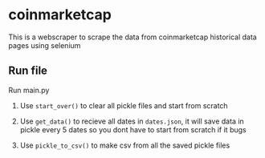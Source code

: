 # coinmarketcap
This is a webscraper to scrape the data from coinmarketcap historical data pages using selenium

## Run file
Run main.py

1. Use `start_over()` to clear all pickle files and start from scratch

2. Use `get_data()` to recieve all dates in `dates.json`, it will save data in pickle every 5 dates so you dont have to start from scratch if it bugs

3. Use `pickle_to_csv()` to make csv from all the saved pickle files




